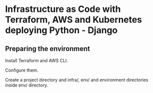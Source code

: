 # Infrastructure as Code with Terraform, AWS and Kubernetes deploying Python - Django

## Preparing the environment

Install Terraform and AWS CLI.

Configure them.

Create a project directory and infra/, env/ and environment directories inside env/ directory.

